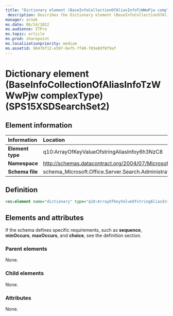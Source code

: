 ```yaml
---
title: "Dictionary element (BaseInfoCollectionOfAliasInfoTzWWwPjw complexType) (SPS15XSDSearchSet2)"
 description: Describes the Dictionary element (BaseInfoCollectionOfAliasInfoTzWWwPjw complexType) (SPS15XSDSearchSet2) and provides the element information, a definition, and the elements and attributes.
manager: arnek
ms.date: 06/14/2022
ms.audience: ITPro
ms.topic: article
ms.prod: sharepoint
ms.localizationpriority: medium
ms.assetid: 9847bf12-e597-be75-7f40-703e0df8f9af
---
```


# Dictionary element (BaseInfoCollectionOfAliasInfoTzWWwPjw complexType) (SPS15XSDSearchSet2)

 
  
## Element information

|Information|Location|
|:-----|:-----|
|**Element type** |q10:ArrayOfKeyValueOfstringAliasInfoy6h3NzC8 |
|**Namespace** |http://schemas.datacontract.org/2004/07/Microsoft.Office.Server.Search.Administration |
|**Schema file** |schema_Microsoft.Office.Server.Search.Administration.xsd |
   
## Definition

```XML
<xs:element name="dictionary" type="q10:ArrayOfKeyValueOfstringAliasInfoy6h3NzC8" minOccurs="0"></xs:element>

```

## Elements and attributes

If the schema defines specific requirements, such as **sequence**, **minOccurs**, **maxOccurs**, and **choice**, see the definition section. 
  
### Parent elements

None.
  
### Child elements

None.
  
### Attributes

None.
  

